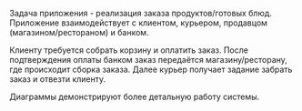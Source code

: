 Задача приложения - реализация заказа продуктов/готовых блюд. Приложение взаимодействует с клиентом, курьером, продавцом (магазином/рестораном) и банком.

Клиенту требуется собрать корзину и оплатить заказ. После подтверждения оплаты банком заказ передаётся магазину/ресторану, где происходит сборка заказа. Далее курьер получает задание забрать заказ и отвезти клиенту.

Диаграммы демонстрируют более детальную работу системы.
